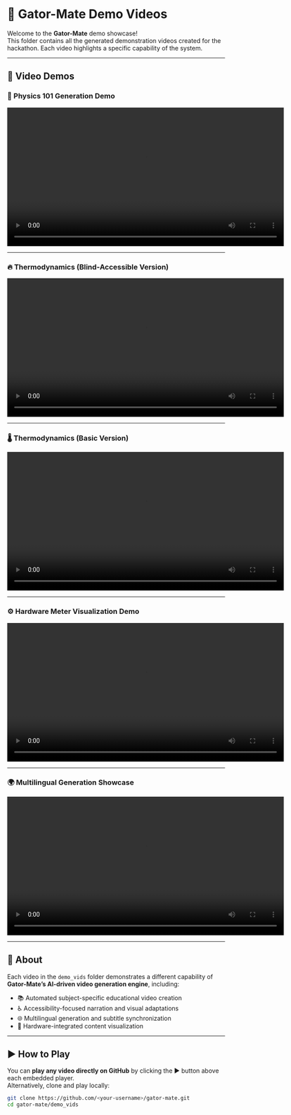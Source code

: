 # 🎥 Gator-Mate Demo Videos

Welcome to the **Gator-Mate** demo showcase!  
This folder contains all the generated demonstration videos created for the hackathon. Each video highlights a specific capability of the system.

---

## 📂 Video Demos

### 🧪 Physics 101 Generation Demo
<video src="./demo_vids/phy101_gen_vid.mp4" width="640" controls>
</video>

---

### 🔥 Thermodynamics (Blind-Accessible Version)
<video src="./demo_vids/thermo_gen_vid_blind.mp4" width="640" controls>
</video>

---

### 🌡️ Thermodynamics (Basic Version)
<video src="./demo_vids/thermo_gen_vid_basic.mp4" width="640" controls></video>

---

### ⚙️ Hardware Meter Visualization Demo
<video src="./demo_vids/hwmeter_gen_video.mp4" width="640" controls></video>

---

### 🌍 Multilingual Generation Showcase
<video src="./demo_vids/multilingual_vid.mp4" width="640" controls></video>

---

## 🧠 About

Each video in the `demo_vids` folder demonstrates a different capability of **Gator-Mate’s AI-driven video generation engine**, including:

- 📚 Automated subject-specific educational video creation  
- ♿ Accessibility-focused narration and visual adaptations  
- 🌐 Multilingual generation and subtitle synchronization  
- 🔧 Hardware-integrated content visualization  

---

## ▶️ How to Play

You can **play any video directly on GitHub** by clicking the ▶️ button above each embedded player.  
Alternatively, clone and play locally:

```bash
git clone https://github.com/<your-username>/gator-mate.git
cd gator-mate/demo_vids
